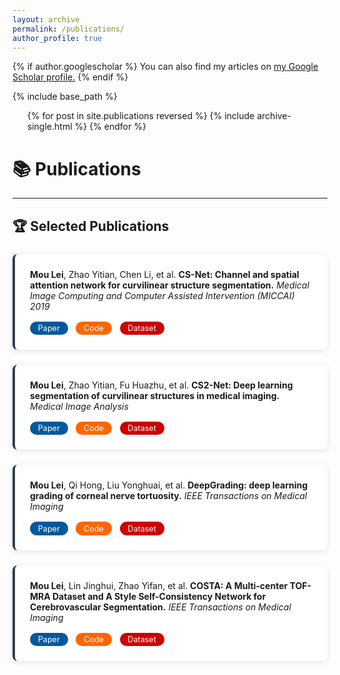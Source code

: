 ```yaml
---
layout: archive
permalink: /publications/
author_profile: true
---
```


{% if author.googlescholar %}
  You can also find my articles on <u><a href="{{author.googlescholar}}">my Google Scholar profile</a>.</u>
{% endif %}

{% include base_path %}

<ul>{% for post in site.publications reversed %}
    {% include archive-single.html %}
  {% endfor %}</ul>

# 📚 Publications

<style>
.publication-card {
    background: white;
    border-radius: 8px;
    padding: 1.5rem;
    margin: 1.5rem 0;
    box-shadow: 0 2px 8px rgba(0,0,0,0.1);
    transition: transform 0.3s;
    border-left: 4px solid #2c3e50;
}

.publication-card:hover {
    transform: translateY(-2px);
}

.badge-group {
    margin-top: 1rem;
    display: flex;
    gap: 0.8rem;
    flex-wrap: wrap;
}

.badge {
    display: inline-flex;
    align-items: center;
    padding: 0.2rem 0.8rem;
    border-radius: 20px;
    font-size: 0.9em;
    text-decoration: none;
    transition: opacity 0.3s;
    font-family: -apple-system, BlinkMacSystemFont, "Segoe UI", sans-serif;
}

.badge:hover {
    opacity: 0.85;
}

.paper-badge { background: #00599c; color: white; }
.code-badge { background: #FF6600; color: white; }
.dataset-badge { background: #CC0000; color: white; }

.impact-factor {
    background: #27ae60;
    color: white;
    padding: 0.2rem 0.5rem;
    border-radius: 3px;
    font-size: 0.8em;
    margin-left: 0.5rem;
    vertical-align: middle;
}

.code_repo {
    background:rgb(22, 24, 165);
    color: white;
    padding: 0.2rem 0.5rem;
    border-radius: 3px;
    font-size: 0.8em;
    margin-left: 0.5rem;
    vertical-align: middle;
}

.dataset {
    background:rgb(174, 39, 93);
    color: white;
    padding: 0.2rem 0.5rem;
    border-radius: 3px;
    font-size: 0.8em;
    margin-left: 0.5rem;
    vertical-align: middle;
}

@media (max-width: 768px) {
    .publication-card {
        padding: 1rem;
        margin: 1rem 0;
    }
    
    .badge {
        font-size: 0.85em;
    }
}
</style>

---

## 🏆 Selected Publications

<div class="publication-card">
<strong>Mou Lei</strong>, Zhao Yitian, Chen Li, et al. <strong>CS-Net: Channel and spatial attention network for curvilinear structure segmentation.</strong> <i>Medical Image Computing and Computer Assisted Intervention (MICCAI) 2019</i>

<div class="badge-group">
    <a href="https://link.springer.com/chapter/10.1007/978-3-030-32239-7_80" style="text-decoration: none;" class="badge paper-badge">
      Paper
    </a>
    <a href="https://github.com/iMED-Lab/CS-Net" style="text-decoration: none;" class="badge code-badge">
      Code
    </a>
    <a href="https://zenodo.org/records/12776091" style="text-decoration: none;" class="badge dataset-badge">
      Dataset
    </a>
</div>
</div>



<div class="publication-card">
<strong>Mou Lei</strong>, Zhao Yitian, Fu Huazhu, et al. <strong>CS2-Net: Deep learning segmentation of curvilinear structures in medical imaging.</strong> <i>Medical Image Analysis</i>

<div class="badge-group">
    <a href="https://www.sciencedirect.com/science/article/abs/pii/S1361841520302383" style="text-decoration: none;" class="badge paper-badge">
      Paper
    </a>
    <a href="https://github.com/iMED-Lab/CS-Net" style="text-decoration: none;" class="badge code-badge">
      Code
    </a>
    <a href="https://zenodo.org/records/12776091" style="text-decoration: none;" class="badge dataset-badge">
      Dataset
    </a>
</div>
</div>


<div class="publication-card">
<strong>Mou Lei</strong>, Qi Hong, Liu Yonghuai, et al. <strong>DeepGrading: deep learning grading of corneal nerve tortuosity.</strong> <i>IEEE Transactions on Medical Imaging</i>

<div class="badge-group">
    <a href="https://ieeexplore.ieee.org/document/9729201" style="text-decoration: none;" class="badge paper-badge">
      Paper
    </a>
    <a href="https://github.com/iMED-Lab/TortuosityGrading" style="text-decoration: none;" class="badge code-badge">
      Code
    </a>
    <a href="https://zenodo.org/records/12776091" style="text-decoration: none;" class="badge dataset-badge">
      Dataset
    </a>
</div>
</div>


<div class="publication-card">
<strong>Mou Lei</strong>, Lin Jinghui, Zhao Yifan, et al. <strong>COSTA: A Multi-center TOF-MRA Dataset and A Style Self-Consistency Network for Cerebrovascular Segmentation.</strong> <i>IEEE Transactions on Medical Imaging</i>

<div class="badge-group">
    <a href="https://ieeexplore.ieee.org/document/10599360" style="text-decoration: none;" class="badge paper-badge">
      Paper
    </a>
    <a href="https://github.com/iMED-Lab/COSTA" style="text-decoration: none;" class="badge code-badge">
      Code
    </a>
    <a href="https://zenodo.org/records/11025761" style="text-decoration: none;" class="badge dataset-badge">
      Dataset
    </a>
</div>
</div>



<!-- 其他精选文献保持相同结构 -->

